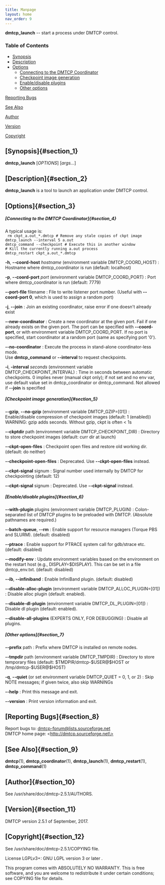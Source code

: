 ```yaml
---
title: Manpage
layout: home
nav_order: 9
---
```


**dmtcp_launch** \-- start a process under DMTCP control.

### Table of Contents

- [Synopsis](index.html#section_1)
- [Description](index.html#section_2)
- [Options](index.html#section_3)
  - [Connecting to the DMTCP Coordinator](index.html#section_4)
  - [Checkpoint image generation](index.html#section_5)
  - [Enable/disable plugins](index.html#section_6)
  - [Other options](index.html#section_7)

[Reporting Bugs](index.html#section_8)

[See Also](index.html#section_9)

[Author](index.html#section_10)

[Version](index.html#section_11)

[Copyright](index.html#section_12)

## [Synopsis]{#section_1}

**dmtcp_launch** \[*OPTIONS*\] \[*args\...*\]

## [Description]{#section_2}

**dmtcp_launch** is a tool to launch an application under DMTCP control.

## [Options]{#section_3}

##### [Connecting to the DMTCP Coordinator]{#section_4}

A typical usage is:\
` rm ckpt_a.out_*.dmtcp # Remove any stale copies of ckpt image`\
`dmtcp_launch --interval 5 a.out`\
`dmtcp_command --checkpoint # Execute this in another window`\
`# Kill the currently running a.out process`\
`dmtcp_restart ckpt_a.out_*.dmtcp `

**-h**, **\--coord-host** *hostname* (environment variable DMTCP_COORD_HOST)
:   Hostname where dmtcp_coordinator is run (default: localhost)

**-p**, **\--coord-port** *port* (environment variable DMTCP_COORD_PORT)
:   Port where dmtcp_coordinator is run (default: 7779)

**\--port-file** filename
:   File to write listener port number. (Useful with **\--coord-port
    0**, which is used to assign a random port)

**-j**, **\--join**
:   Join an existing coordinator, raise error if one doesn\'t already
    exist

**\--new-coordinator**
:   Create a new coordinator at the given port. Fail if one already
    exists on the given port. The port can be specified with
    **\--coord-port**, or with environment variable DMTCP_COORD_PORT. If
    no port is specified, start coordinator at a random port (same as
    specifying port \'0\').

**\--no-coordinator**
:   Execute the process in stand-alone coordinator-less mode.\
    Use **dmtcp_command** or **\--interval** to request checkpoints.

**-i**, **-interval** *seconds* (environment variable DMTCP_CHECKPOINT_INTERVAL)
:   Time in seconds between automatic checkpoints. 0 implies never
    (manual ckpt only); if not set and no env var, use default value set
    in dmtcp_coordinator or dmtcp_command. Not allowed if **\--join** is
    specified

##### [Checkpoint image generation]{#section_5}

**\--gzip**, **\--no-gzip** (environment variable DMTCP_GZIP=\[01\])
:   Enable/disable compression of checkpoint images (default: 1
    (enabled))\
    WARNING: gzip adds seconds. Without gzip, ckpt is often \< 1s

**\--ckptdir** path (environment variable DMTCP_CHECKPOINT_DIR)
:   Directory to store checkpoint images (default: curr dir at launch)

**\--ckpt-open-files**
:   Checkpoint open files and restore old working dir. (default: do
    neither)

**\--checkpoint-open-files**
:   Deprecated. Use **\--ckpt-open-files** instead.

**\--ckpt-signal** signum
:   Signal number used internally by DMTCP for checkpointing (default:
    12)

**\--ckpt-signal** signum
:   Deprecated. Use **\--ckpt-signal** instead.

##### [Enable/disable plugins]{#section_6}

**\--with-plugin** plugins (environment variable DMTCP_PLUGIN)
:   Colon-separated list of DMTCP plugins to be preloaded with DMTCP.
    (Absolute pathnames are required.)

**\--batch-queue**, **\--rm**
:   Enable support for resource managers (Torque PBS and SLURM).
    (default: disabled)

**\--ptrace**
:   Enable support for PTRACE system call for gdb/strace etc. (default:
    disabled)

**\--modify-env**
:   Update environment variables based on the environment on the restart
    host (e.g., DISPLAY=\$DISPLAY). This can be set in a file
    dmtcp_env.txt. (default: disabled)

**\--ib**, **\--infiniband**
:   Enable InfiniBand plugin. (default: disabled)

**\--disable-alloc-plugin** (environment variable DMTCP_ALLOC_PLUGIN=\[01\])
:   Disable alloc plugin (default: enabled).

**\--disable-dl-plugin** (environment variable DMTCP_DL_PLUGIN=\[01\])
:   Disable dl plugin (default: enabled).

**\--disable-all-plugins** (EXPERTS ONLY, FOR DEBUGGING)
:   Disable all plugins.

##### [Other options]{#section_7}

**\--prefix** path
:   Prefix where DMTCP is installed on remote nodes.

**\--tmpdir** path (environment variable DMTCP_TMPDIR)
:   Directory to store temporary files (default:
    \$TMDPIR/dmtcp-\$USER@\$HOST or /tmp/dmtcp-\$USER@\$HOST)

**-q**, **\--quiet** (or set environment variable DMTCP_QUIET = 0, 1, or 2)
:   Skip NOTE messages; if given twice, also skip WARNINGs

**\--help**
:   Print this message and exit.

**\--version**
:   Print version information and exit.

## [Reporting Bugs]{#section_8}

Report bugs to: dmtcp-forum@lists.sourceforge.net\
DMTCP home page: \<http://dmtcp.sourceforge.net\>

## [See Also]{#section_9}

**dmtcp**(1), **dmtcp_coordinator**(1), **dmtcp_launch**(1),
**dmtcp_restart**(1), **dmtcp_command**(1)

## [Author]{#section_10}

See /usr/share/doc/dmtcp-2.5.1/AUTHORS.

## [Version]{#section_11}

DMTCP version 2.5.1 of September, 2017.

## [Copyright]{#section_12}

See /usr/share/doc/dmtcp-2.5.1/COPYING file.

License LGPLv3+: GNU LGPL version 3 or later .

This program comes with ABSOLUTELY NO WARRANTY. This is free software,
and you are welcome to redistribute it under certain conditions; see
COPYING file for details.
